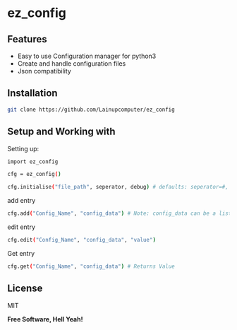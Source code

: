 # ez_config

## Features

- Easy to use Configuration manager for python3
- Create and handle configuration files 
- Json compatibility

## Installation 
```sh
git clone https://github.com/Lainupcomputer/ez_config
```


## Setup and Working with 
Setting up:
```sh
import ez_config

cfg = ez_config()

cfg.initialise("file_path", seperator, debug) # defaults: seperator=#, debug=False 
```
add entry 
```sh
cfg.add("Config_Name", "config_data") # Note: config_data can be a list and is spit with seperator
```

edit entry 
```sh
cfg.edit("Config_Name", "config_data", "value") 
```
Get entry 
```sh
cfg.get("Config_Name", "config_data") # Returns Value
```
## License

MIT

**Free Software, Hell Yeah!**
